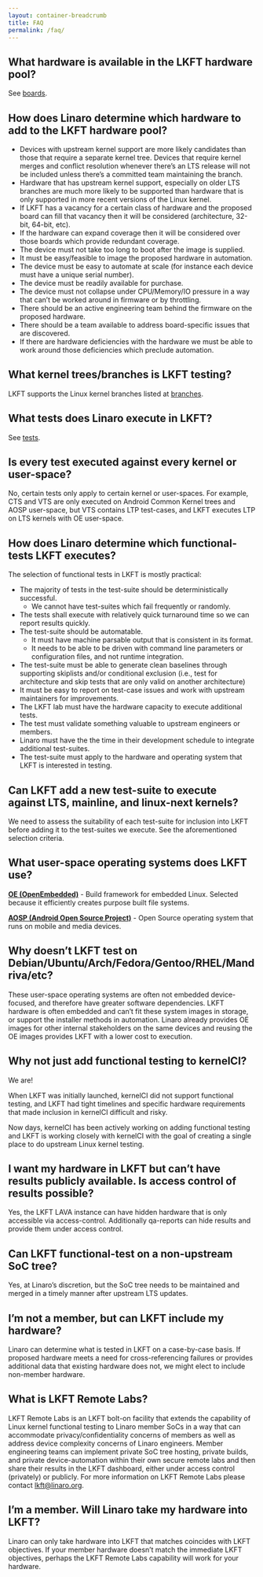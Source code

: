 ```yaml
---
layout: container-breadcrumb
title: FAQ
permalink: /faq/
---
```


## What hardware is available in the LKFT hardware pool?

See [boards](/boards/).

## How does Linaro determine which hardware to add to the LKFT hardware pool?

- Devices with upstream kernel support are more likely candidates than those
  that require a separate kernel tree. Devices that require kernel merges and
  conflict resolution whenever there’s an LTS release will not be included
  unless there’s a committed team maintaining the branch.
- Hardware that has upstream kernel support, especially on older LTS branches
  are much more likely to be supported than hardware that is only supported in
  more recent versions of the Linux kernel.
- If LKFT has a vacancy for a certain class of hardware and the proposed board
  can fill that vacancy then it will be considered (architecture, 32-bit,
  64-bit, etc).
- If the hardware can expand coverage then it will be considered over those
  boards which provide redundant coverage.
- The device must not take too long to boot after the image is supplied.
- It must be easy/feasible to image the proposed hardware in automation.
- The device must be easy to automate at scale (for instance each device must
  have a unique serial number).
- The device must be readily available for purchase.
- The device must not collapse under CPU/Memory/IO pressure in a way that can’t
  be worked around in firmware or by throttling.
- There should be an active engineering team behind the firmware on the
  proposed hardware.
- There should be a team available to address board-specific issues that are
  discovered.
- If there are hardware deficiencies with the hardware we must be able to work
  around those deficiencies which preclude automation.

## What kernel trees/branches is LKFT testing?

LKFT supports the Linux kernel branches listed at [branches](/branches/).

## What tests does Linaro execute in LKFT?

See [tests](/tests/).

## Is every test executed against every kernel or user-space?

No, certain tests only apply to certain kernel or user-spaces. For example, CTS
and VTS are only executed on Android Common Kernel trees and AOSP user-space,
but VTS contains LTP test-cases, and LKFT executes LTP on LTS kernels with OE
user-space.

## How does Linaro determine which functional-tests LKFT executes?

The selection of functional tests in LKFT is mostly practical:
- The majority of tests in the test-suite should be deterministically
  successful.
  - We cannot have test-suites which fail frequently or randomly.
- The tests shall execute with relatively quick turnaround time so we can
  report results quickly.
- The test-suite should be automatable.
  - It must have machine parsable output that is consistent in its format.
  - It needs to be able to be driven with command line parameters or
    configuration files, and not runtime integration.
- The test-suite must be able to generate clean baselines through supporting
  skiplists and/or conditional exclusion (i.e., test for architecture and skip
  tests that are only valid on another architecture)
- It must be easy to report on test-case issues and work with upstream
  maintainers for improvements.
- The LKFT lab must have the hardware capacity to execute additional tests.
- The test must validate something valuable to upstream engineers or members.
- Linaro must have the the time in their development schedule to integrate
  additional test-suites.
- The test-suite must apply to the hardware and operating system that LKFT is
  interested in testing.

## Can LKFT add a new test-suite to execute against LTS, mainline, and linux-next kernels?

We need to assess the suitability of each test-suite for inclusion into LKFT before
adding it to the test-suites we execute. See the aforementioned selection
criteria.

## What user-space operating systems does LKFT use?

**[OE (OpenEmbedded)](http://www.openembedded.org/)** - Build framework for
embedded Linux. Selected because it efficiently creates purpose built file
systems.

**[AOSP (Android Open Source Project)](https://source.android.com/)** - Open
Source operating system that runs on mobile and media devices.

## Why doesn’t LKFT test on Debian/Ubuntu/Arch/Fedora/Gentoo/RHEL/Mandriva/etc?

These user-space operating systems are often not embedded device-focused, and
therefore have greater software dependencies. LKFT hardware is often embedded
and can’t fit these system images in storage, or support the installer methods
in automation. Linaro already provides OE images for other internal
stakeholders on the same devices and reusing the OE images provides LKFT with a
lower cost to execution.

## Why not just add functional testing to kernelCI?

We are!

When LKFT was initially launched, kernelCI did not support functional testing,
and LKFT had tight timelines and specific hardware requirements that made
inclusion in kernelCI difficult and risky.

Now days, kernelCI has been actively working on adding functional testing and
LKFT is working closely with kernelCI with the goal of creating a single place
to do upstream Linux kernel testing.

## I want my hardware in LKFT but can’t have results publicly available. Is access control of results possible?

Yes, the LKFT LAVA instance can have hidden hardware that is only accessible
via access-control. Additionally qa-reports can hide results and provide them
under access control.

## Can LKFT functional-test on a non-upstream SoC tree?

Yes, at Linaro’s discretion, but the SoC tree needs to be maintained and merged
in a timely manner after upstream LTS updates.

## I’m not a member, but can LKFT include my hardware?

Linaro can determine what is tested in LKFT on a case-by-case basis. If
proposed hardware meets a need for cross-referencing failures or provides
additional data that existing hardware does not, we might elect to include
non-member hardware.

## What is LKFT Remote Labs?

LKFT Remote Labs is an LKFT bolt-on facility that extends the capability of
Linux kernel functional testing to Linaro member SoCs in a way that can
accommodate privacy/confidentiality concerns of members as well as address
device complexity concerns of Linaro engineers. Member engineering teams can
implement private SoC tree hosting, private builds, and private
device-automation within their own secure remote labs and then share their
results in the LKFT dashboard, either under access control (privately) or
publicly. For more information on LKFT Remote Labs please contact
[lkft@linaro.org](mailto:lkft@linaro.org).

## I’m a member. Will Linaro take my hardware into LKFT?

Linaro can only take hardware into LKFT that matches coincides with LKFT
objectives. If your member hardware doesn’t match the immediate LKFT
objectives, perhaps the LKFT Remote Labs capability will work for your
hardware.
